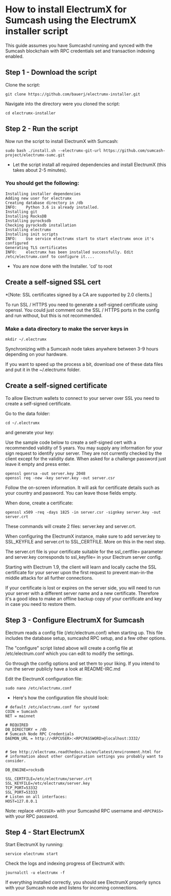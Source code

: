 # How to install ElectrumX for Sumcash using the ElectrumX installer script
This guide assumes you have Sumcashd running and synced with the Sumcash blockchain with RPC credentials set and transaction indexing enabled.

## Step 1 - Download the script
Clone the script:   

```
git clone https://github.com/bauerj/electrumx-installer.git
```

Navigate into the directory were you cloned the script:

```
cd electrumx-installer
```

## Step 2 - Run the script
Now run the script to install ElectrumX with Sumcash:   

```
sudo bash ./install.sh --electrumx-git-url https://github.com/sumcash-project/electrumx-sumc.git
```

* Let the script install all required dependencies and install ElectrumX (this takes about 2-5 minutes).

### You should get the following:

```
Installing installer dependencies                                                                           
Adding new user for electrumx                                                                           
Creating database directory in /db                                                                           
INFO:    Python 3.6 is already installed.
Installing git                                                                           
Installing RocksDB                                                                           
Installing pyrocksdb                                                                           
Checking pyrocksdb installation                                                                           
Installing electrumx                                                                           
Installing init scripts                                                                           
INFO:    Use service electrumx start to start electrumx once it's configured
Generating TLS certificates                                                                           
INFO:    electrumx has been installed successfully. Edit /etc/electrumx.conf to configure it....
```

* You are now done with the Installer.   'cd' to root

## Create a self-signed SSL cert
*[Note: SSL certificates signed by a CA are supported by 2.0 clients.]

To run SSL / HTTPS you need to generate a self-signed certificate using openssl. You could just comment out the SSL / HTTPS ports in the config and run without, but this is not recommended.

### Make a data directory to make the server keys in

```
mkdir ~/.electrumx
```
Synchronizing with a Sumcash node takes anywhere between 3-9 hours depending on your hardware.

If you want to speed up the process a bit, download one of these data files and put it in the ~/.electrumx folder.

## Create a self-signed certificate
To allow Electrum wallets to connect to your server over SSL you need to create a self-signed certificate.

Go to the data folder:
```
cd ~/.electrumx
```

and generate your key:

Use the sample code below to create a self-signed cert with a recommended validity of 5 years. You may supply any information for your sign request to identify your server. They are not currently checked by the client except for the validity date. When asked for a challenge password just leave it empty and press enter.

```
openssl genrsa -out server.key 2048
openssl req -new -key server.key -out server.csr
```

Follow the on-screen information. It will ask for certificate details such as your country and password. You can leave those fields empty.

When done, create a certificate:

```
openssl x509 -req -days 1825 -in server.csr -signkey server.key -out server.crt
```
These commands will create 2 files: server.key and server.crt.

When configuring the ElectrumX instance, make sure to add server.key to SSL_KEYFILE and server.crt to SSL_CERTFILE. More on this in the next step.



The server.crt file is your certificate suitable for the ssl_certfile= parameter and server.key corresponds to ssl_keyfile= in your Electrum server config.

Starting with Electrum 1.9, the client will learn and locally cache the SSL certificate for your server upon the first request to prevent man-in-the middle attacks for all further connections.

If your certificate is lost or expires on the server side, you will need to run your server with a different server name and a new certificate. Therefore it's a good idea to make an offline backup copy of your certificate and key in case you need to restore them.



## Step 3 - Configure ElectrumX for Sumcash

Electrum reads a config file (/etc/electrum.conf) when starting up. This file includes the database setup, sumcashd RPC setup, and a few other options.

The "configure" script listed above will create a config file at /etc/electrum.conf which you can edit to modify the settings.

Go through the config options and set them to your liking. If you intend to run the server publicly have a look at README-IRC.md

Edit the ElectrumX configuration file:  
```
sudo nano /etc/electrumx.conf
```

* Here's how the configuration file should look:

```
# default /etc/electrumx.conf for systemd
COIN = Sumcash
NET = mainnet

# REQUIRED
DB_DIRECTORY = /db
# Sumcash Node RPC Credentials
DAEMON_URL = http://<RPCUSER>:<RPCPASSWORD>@localhost:3332/


# See http://electrumx.readthedocs.io/en/latest/environment.html for
# information about other configuration settings you probably want to consider.

DB_ENGINE=rocksdb

SSL_CERTFILE=/etc/electrumx/server.crt
SSL_KEYFILE=/etc/electrumx/server.key
TCP_PORT=53332
SSL_PORT=53333
# Listen on all interfaces:
HOST=127.0.0.1
```

Note: replace `<RPCUSER>` with your Sumcashd RPC username and `<RPCPASS>` with your RPC password.

## Step 4 - Start ElectrumX
Start ElectrumX by running:

`service electrumx start`

Check the logs and indexing progress of ElectrumX with:

`journalctl -u electrumx -f`

If everything installed correctly, you should see ElectrumX properly syncs with your Sumcash node and listens for incoming connections.
